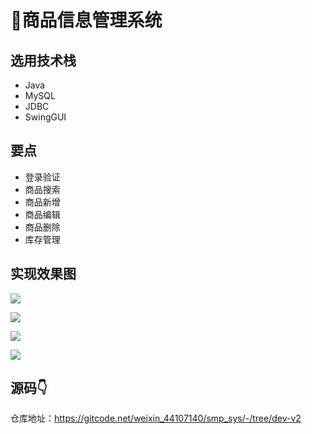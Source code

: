# 🍿商品信息管理系统

<MyGlobalComponent />


## 选用技术栈

- Java
- MySQL
- JDBC
- SwingGUI

## 要点
- 登录验证
- 商品搜索
- 商品新增
- 商品编辑
- 商品删除
- 库存管理


## 实现效果图


![](http://cdn.qiniu.liyansheng.top/img/06f4d006d9874dcd85bda61efb83302f.png)



![](http://cdn.qiniu.liyansheng.top/img/c5eb2e84fd1e4861ae77d99c359963a4.png)



![](http://cdn.qiniu.liyansheng.top/img/f80abe95d304488bb443592a03c76a47.png)



![](http://cdn.qiniu.liyansheng.top/img/c8ffb7fb603f4913aeeff3f92fff41c4.png)







## 源码👇
<PasswordProtected>

仓库地址：https://gitcode.net/weixin_44107140/smp_sys/-/tree/dev-v2

</PasswordProtected>

